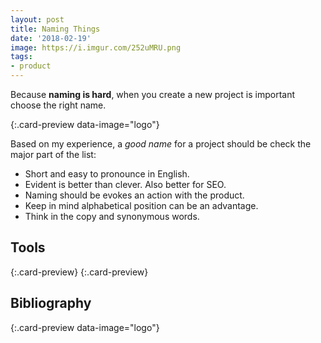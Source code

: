 ```yaml
---
layout: post
title: Naming Things
date: '2018-02-19'
image: https://i.imgur.com/252uMRU.png
tags:
- product
---
```


Because **naming is hard**, when you create a new project is important choose the right name.

[](https://onym.co){:.card-preview data-image="logo"}

Based on my experience, a *good name* for a project should be check the major part of the list:

- Short and easy to pronounce in English.
- Evident is better than clever. Also better for SEO.
- Naming should be evokes an action with the product.
- Keep in mind alphabetical position can be an advantage.
- Think in the copy and synonymous words.

## Tools

[](https://zeit.co/domains){:.card-preview}
[](https://www.launchaco.com/name){:.card-preview}

## Bibliography

[](https://zachholman.com/posts/start-up-your-startup){:.card-preview data-image="logo"}

